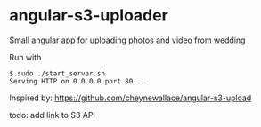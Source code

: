 # angular-s3-uploader
Small angular app for uploading photos and video from wedding

Run with
```
$ sudo ./start_server.sh 
Serving HTTP on 0.0.0.0 port 80 ...
```
Inspired by: https://github.com/cheynewallace/angular-s3-upload

todo: add link to S3 API
